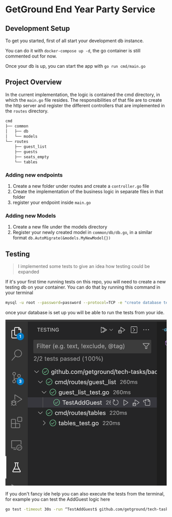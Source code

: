 # GetGround End Year Party Service

## Development Setup

To get you started, first of all start your development db instance.

You can do it with `docker-compose up -d`, the go container is still commented out for now.

Once your db is up, you can start the app with `go run cmd/main.go`

## Project Overview

In the current implementation, the logic is contained the cmd directory, in which the `main.go` file resides.
The responsibilities of that file are to create the http server and register the different controllers that are implemented in the `routes` directory.

```
cmd
├── common
│   ├── db
│   └── models
└── routes
    ├── guest_list
    ├── guests
    ├── seats_empty
    └── tables
```

### Adding new endpoints

1. Create a new folder under routes and create a `controller.go` file
2. Create the implementation of the business logic in separate files in that folder
3. register your endpoint inside `main.go`

### Adding new Models

1. Create a new file under the models directory
2. Register your newly created model in `common/db/db.go`, in a similar format `db.AutoMigrate(&models.MyNewModel{})`

## Testing

> I implemented some tests to give an idea how testing could be expanded

If it's your first time running tests on this repo, you will need to create a new testing db on your container.
You can do that by running this command in your terminal
```sh
mysql -u root --password=password --protocol=TCP -e "create database test"
```

once your database is set up you will be able to run the tests from your ide.

![vscode example](assets/ide-test.png)

If you don't fancy ide help you can also execute the tests from the terminal, for example you can test the AddGuest logic here

```sh
go test -timeout 30s -run ^TestAddGuest$ github.com/getground/tech-tasks/backend/cmd/routes/guest_list
```